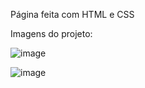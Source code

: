 Página feita com HTML e CSS <br>

Imagens do projeto: 

![image](https://github.com/gui-santoss/projeto-3-responsivo/assets/125603796/d019b20d-088e-4130-9ba4-2b1e4d3d015d)

![image](https://github.com/gui-santoss/projeto-3-responsivo/assets/125603796/34b535bd-6d1a-4307-8ad3-ea085daccb6f)
